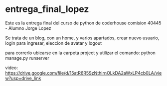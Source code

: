 # entrega_final_lopez
Este es la entrega final del curso de python de coderhouse comision 40445 - Alumno Jorge Lopez

Se trata de un blog, con un home, y varios apartados, crear nuevo usuario, login para ingresar, eleccion de avatar y logout

para correrlo ubicarse en la carpeta project y utilizar el comando: python manage.py runserver 

video: https://drive.google.com/file/d/15atR6R5SzNthirnOLkDA2aWxLP4cb0LA/view?usp=drive_link
